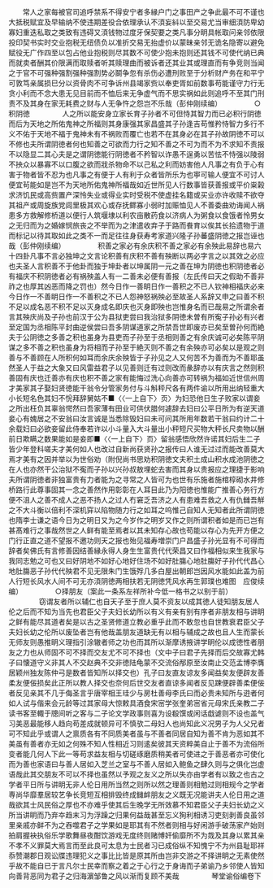 <!-- { "loadSidebar": true } -->
　　常人之家每被官司追呼禁系不得安宁者多縁户门之事田产之争此最不可不谨也大抵税赋宜及早输纳不使违期差役合依理承认不湏妄紏以至交易尤当审细湏防卑幼寡妇重迭私取之类致有违碍又湏钱物过度牙保契要之类凡事分眀具帐取问亲邻依限投印契书实时交业抱税无纽债负以准折交易无抬虚价以蒙昧亲邻无诡名隐寄以避免赋役无广作四至以包占他业抱税则尽其数不可使少抱未抱则还其钱不可使代纳已典而就卖者酬其价限满而取赎者听其赎理曲而被诉者还其业其或理直而有争竞则当闻之于官不可强种强割强种强割势必鬬争忽有杀伤必遭刑败至于分析财产务在和平宁可敦笃亲属损巳分以资骨肉不可争诉州县竭家赀以奉吏胥如前数事苟能谨守力行无贪小利而不念大患无见目前而不恤后来无争虚气而不思实祸如此则追呼不至其门刑责不及其身在家无耗费之财与人无争忤之怨岂不乐哉（彭仲刚续编）
　　
　　○积阴徳
　　
　　人之所以能安身立家长育子孙者不可但恃其智力而已必积行阴徳而后为天地之所佑鬼神之所福则其身康强其家昌盛其子孙逢吉苟惟矜恃智力多行不义不佑于天地不福于鬼神未有不祸败而覆亡也若不在其身必在其子孙故阴徳不可以不修也夫所谓阴徳者何也知善之可欲而力行之知不善之不可为而不为不求知不责报不以隐显二其心夫是之谓阴徳能行阴徳者不矜智以诈愚不逞勇以苦怯不恃强以陵弱不抰众以暴寡不以口腹之欲而戕杀物命不以己私之利而妨害他人凡事之有负于心有害于物者皆不忍为也凡事之有便于人有利于众者皆所乐为也寕可输人便宜不可讨人便宜茍能如是岂不为天地所佑鬼神所福哉如近世所见人行数事皆获善报或平价粜榖求济饥民或高赀置产深怜失业或得业实时受税不使虚挂名籍或买业亦许收赎不欲夺其祖产或周旋族党闾里极其欢心或存抚鳏寡小弱时加赈恤见人不善委曲劝诲闻人祸患多方救解修桥道以便行人筑堰埭以利农亩散药食以济病人为粥食以食饿者怜男女之无归而为之婚嫁悯旅丧之不举而为之津遣收弃子于路而飬育以俟其长拾遗物于道而标记以待其取如此之类不一而足往往身获寿考家道兴隆子孙蕃盛阴徳之报岂诬也哉（彭仲刚续编）
　　
　　积善之家必有余庆积不善之家必有余殃此易辞也易六十四卦凡事不言必独坤之文言论积善有庆积不善有殃断以两必字言之以其效之必应也夫圣人言积善不于他卦而独于坤卦者以坤属阴一元之善在坤为阴徳也积阴徳者必有福庆不积阴徳者必有祸殃盖人有一二善未必便有善报（左氏传曰天之假助不善非祚之也厚其凶恶而降之罚也）然今日作一善眀日作一善积之不已人钦神相福庆必来今日作一不善眀日作一不善积之不已人怨神怒祸殃必至故圣人系辞又申之曰善不积不足以成名恶不积不足以灭身成名即庆也灭身即殃也岂惟身名而已哉易之所谓余者言其殃庆尚及子孙也前汉于公为县狱吏尝曰我治狱多阴徳未曽有所寃子孙必有兴者至定国为丞相陈平封曲逆侯尝曰吾多阴谋道家之所禁吾世即废亦已矣至曽孙何而絶夫于公阴徳之多善之积也虽身为县吏而子孙至于丞相则善之有余庆诚可必矣陈平阴谋之多不善之积也虽身为将相而子孙至于絶灭则不善之有余殃亦可必矣以是观之则善与不善顾在人所积何如耳而余庆余殃皆于子孙见之人又何苦不为善而为不善耶虽然圣人于益之大象又曰风雷益君子以见善则迁有过则改而彖辞亦以有庆言之然则积善固有庆也迁善亦有庆也积不善之家有能悔过洗心向善亦可转祸为福如近世信州周才美家其子娶妇贤徳能干翁令分管家务付与斗斛秤尺各有两件谕以所用出纳轻重大小长短名色其妇不恱拜辞舅姑不■〈〈一上自下〉页〉为妇恐他日生子败家以谓妾之所出枉负其辜翁愕然曰吾家薄有田业可供伏腊何遽辞去妇曰公平日所为有逆天道妾心有媿居之不安翁曰汝言诚是当悉除毁妇曰未可问其所用年数若干翁曰约计二十余载妇曰必欲妾留此侍奉若许以小斗量入大斗量出小秤短尺买物大秤长尺卖物以酬前日欺瞒之数果能如是妾即■〈〈一上自下〉页〉留翁感悟欣然许诺其妇后生二子皆少年登科嗟夫才美何如人也改过自新尚获贤孙之报传曰人谁无过过而能改善莫大焉才美有之因并举以为世俗劝（附倪尚书思劝积阴徳文夫积土成山积水成池阴徳之在人也亦然干公治狱不寃而子孙以兴孙叔敖埋蛇去害而其身以贵报应之理捷于影响夫所谓阴徳者非独富贵有力者能为之寻常之人皆可为也世有乐施者施棺椁砌水井修桥路行此尊事固其一念之善然作用彰彰在人耳目此乃为阳徳也惟能广推善心务行方便不沮人之善不成人之恶不扬人之过人冇窘乏吾济之人有患难吾救之人有仇雠吾觧之不大斗衡以倍利不深机穽以陷物随力行之如耳之呜惟己自知人无知者此所谓阴徳也隋李士谦之语今日为之明日又为之今岁作之明岁又作之则所谓积者如是而已岂有甚髙难行之事哉然世之人鲜有能至焉者以其未知存心故也苟能以存心为先开方便之门行正直之道不望报不邀功则天之报也殆见福寿増崇门户昌盛子孙光显有不可得而辞者矣佛氏有言修善因结善縁永得人身生生富贵代代荣昌又曰作福相似来生我家与我同志勉之可也又曰好阴地不如好心地好住场不如好肚膓心地肚膓好子孙代代昌心地肚膓恶子孙代代殃君不见无限朱门生饿殍几多白屋出朝郎岂因风水能如此盖为前人行短长风水人间不可无亦湏阴徳两相扶若无阴徳凭风水再生郭璞也难图　应俊续编）
　　
　　○择朋友（案此一条系左祥所补今低一格书之以别于前）
　　
　　窃谓友者所以辅仁也自天子至于庶人莫不资友以成其徳人徒知朋友居人伦之后而不知为当先也君臣父子夫妇长幼所以有义有亲有别有序者非朋友相与讲眀之鲜有能尽其道者矣是以古之圣贤修道立教必重乎此而不敢忽也自世教衰君臣父子夫妇长幼之伦所以废坠者岂有他哉盖朋友道缺无有以相与辅成之故也且人生而蒙长无师友则愚推眀义理指引涂辙者师之功也而其所以渐摩诱掖讲学眀伦以成徳性者朋友之力也从师固不可不择而交友尤不可不择也（文中子曰君子先择而后交故寡尤韩子曰懐道守义非其人不交赵典不交非徳陆龟蒙不交流俗邴原至汝南止交范孟博李膺居颖州独友陈仲弓是数者皆知所以择交也）孔子曰友直友谅友多闻益矣友便辟友善柔友便佞损矣此正所以教人择交也奈何后世交友者直谅多闻者反见踈便辟善柔便佞者反见亲其不几于侮圣言乎唐宰相王珪少与房杜善母李氏曰而必贵未知所与逰者何如人试与偕来会元龄等过其家母大惊敕具酒食宋宻学张奎弟宻省元母宋氏亲教二子读书客至輙于牕间听之客与二子论文学政事则喜为设殽馔或闲话戱谑则不设也盖气习美恶最能移人趋向苟差成就顿异可不慎欤二母妇人也尚知此义况男子为人父兄者可不知此乎或谓人之禀质各有不同质美者虽与不善者同居自知为善不肯为恶如其不美虽有善者亦无如之何殊不知人性相近习则逺矣彼其天资粹美自止于善不为流俗所变者能几何人下此一等苟求益友相与切磋琢磨质稍美者可使进之于善恶者亦可使化而为善也家语曰与善人居如入芝兰之室与不善人居如入鲍鱼之肆久则与之俱化岂虚语哉此其交朋友不可以不择也虽然以予观之友义之所以失亦由学者有以致之也古之学者平日所与讲眀无非人伦日用所当然之则所以然之理善则相勉过则相规今之学者専尚华靡羣居较艺争长竞短互相排毁终成雠衅朋友之义既无况能讲夫人伦日用之道哉欲其士风民俗之厚也不亦难乎使其后生晚学无所效慕不知君臣父子夫妇长幼之义所当讲眀而乃弃夲趋末习为浮躁之归果何益哉甚至忘义狥利相诱习吏刻剥善良虽邻里亲戚亦鲜不为之吞噬君子之学果如是耶其有不然者则相与好闲游手破荡家产始则拍肩握袂执俗乐学歌舞昼夜酣饮游戏无度终则赌愽奸偷靡所不为烖及其身以累其亲不孝不义罪莫大焉言而至此良可太息为士民者习已成俗纵不知愧宁不为州县耻耶祥忝赞潮郡日观讼牒违理犯义之事比比皆是原其所由岂非交游之不择讲眀之无素使然乎故不能自已于言凡尔士民幸而察之着之于心行之于身诲而子弟谕乃乡邻使人皆知向善背恶同为君子之归海濵邹鲁之风以渐而复顾不美哉
　　
　　琴堂谕俗编卷下

